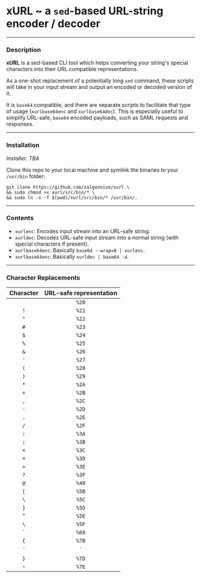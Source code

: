 # xURL ~ a `sed`-based URL-string encoder / decoder

__________________

### Description

__xURL__ is a sed-based CLI tool which helps converting your string's special characters into their URL compatible representations. 

As a one-shot replacement of a potentially long `sed` command, these scripts will take in your input stream and output an encoded or decoded version of it.

It is `base64` compatible, and there are separate scripts to facilitate that type of usage (`xurlbase64enc` and `xurlbase64dec`). This is especially useful to simplify URL-safe, `base64` encoded payloads, such as SAML requests and responses.

___________________

### Installation

_Installer: TBA_

Clone this repo to your local machine and symlink the binaries to your `/usr/bin` folder:

```
git clone https://github.com/zalgonoise/xurl \
&& sudo chmod +x xurl/src/bin/* \
&& sudo ln -s -f $(pwd)/xurl/src/bin/* /usr/bin/.
```


___________________

### Contents

- `xurlenc`: Encodes input stream into an URL-safe string.
- `xurldec`: Decodes URL-safe input stream into a normal string (with special characters if present).
- `xurlbase64enc`: Basically `base64 --wrap=0 | xurlenc`.
- `xurlbase64enc`: Basically `xurldec | base64 -d`.

___________________

### Character Replacements

Character | URL-safe representation
:--------:|:-----------------------:
` `|`%20`
`!`|`%21`
`"`|`%22`
`#`|`%23`
`$`|`%24`
`%`|`%25`
`&`|`%26`
`'`|`%27`
`(`|`%28`
`)`|`%29`
`*`|`%2A`
`+`|`%2B`
`,`|`%2C`
`-`|`%2D`
`.`|`%2E`
`/`|`%2F`
`:`|`%3A`
`;`|`%3B`
`<`|`%3C`
`=`|`%3D`
`>`|`%3E`
`?`|`%3F`
`@`|`%40`
`[`|`%5B`
`\`|`%5C`
`]`|`%5D`
`^`|`%5E`
`\`|`%5F`
<code>`</code>|`%60`
`{`|`%7B`
`|`|`%7C`
`}`|`%7D`
`~`|`%7E`